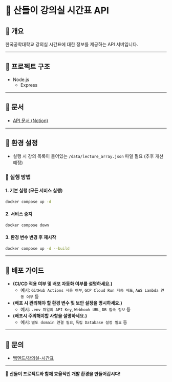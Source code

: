 # 📌 산돌이 강의실 시간표 API

## 📂 개요  
한국공학대학교 강의실 시간표에 대한 정보를 제공하는 API 서버입니다.

---

## 📌 프로젝트 구조  
- Node.js
  - Express

---

## 📌 문서  
- [API 문서 (Notion)](https://dandelion-savory-5fa.notion.site/API-1ab8dd10578380318975fa3240169ece)

---

## 📌 환경 설정  
- 실행 시 강의 목록이 들어있는 ``/data/lecture_array.json`` 파일 필요 (추후 개선 예정)

### 📌 실행 방법  
#### 1. 기본 실행 (모든 서비스 실행)  
```bash
docker compose up -d
```
#### 2. 서비스 중지  
```bash
docker compose down
```
#### 3. 환경 변수 변경 후 재시작  
```bash
docker compose up -d --build
```

---

## 📌 배포 가이드  
- **(CI/CD 적용 여부 및 배포 자동화 여부를 설명하세요.)**  
  - 예시: `GitHub Actions 사용 여부`, `GCP Cloud Run 자동 배포`, `AWS Lambda 연동 여부` 등  
- **(배포 시 관리해야 할 환경 변수 및 보안 설정을 명시하세요.)**  
  - 예시: `.env 파일의 API Key`, `Webhook URL`, `DB 접속 정보` 등
- **(배포시 주의해야할 사항을 설명하세요.)**
  - 예시: `별도 domain 연결 필요`, `독립 Database 설정 필요` 등
---

## 📌 문의  
- [백엔드/강의실-시간표](https://discord.com/channels/1339452791071969331/1339457161666756658)  

---
🚀 **산돌이 프로젝트와 함께 효율적인 개발 환경을 만들어갑시다!**  
